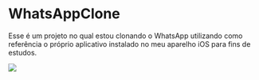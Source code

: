 # WhatsAppClone

Esse é um projeto no qual estou clonando o WhatsApp utilizando como referência o próprio aplicativo instalado no meu aparelho iOS para fins de estudos.

<img src='https://i.ibb.co/ZMn79Bp/Whats-App-Clone-Preview-Chat-Added.png'/>


